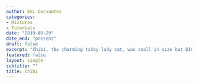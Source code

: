 ```yaml
---
author: Emi Cervantes
categories:
- Mixtures
- Tutorials
date: "2019-08-29"
date_end: "present"
draft: false
excerpt: "Chibi, the charming tabby lady cat, was small in size but BIG in personality :nail_care: She studied Computer Science at Carnegie Meowie University, and she worked as a Software Engineer at Chewey for many years. Her favorite memory was sharing scrumptious bowls of Udon and Soba with Kai:stew:"
featured: false
layout: single
subtitle: ""
title: Chibi
---
```


